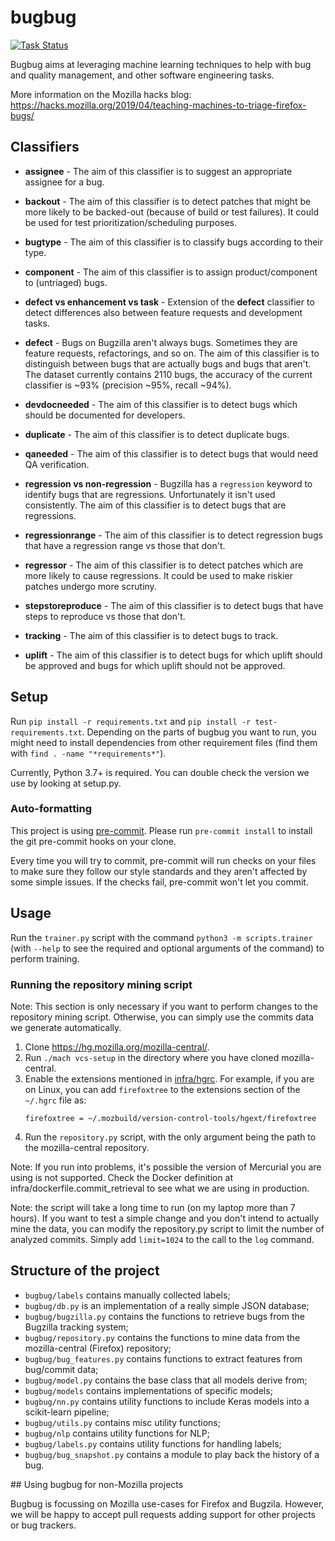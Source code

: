 # bugbug

[![Task Status](https://github.taskcluster.net/v1/repository/mozilla/bugbug/master/badge.svg)](https://github.taskcluster.net/v1/repository/mozilla/bugbug/master/badge.svg)

Bugbug aims at leveraging machine learning techniques to help with bug and quality management, and other software engineering tasks.

More information on the Mozilla hacks blog:
https://hacks.mozilla.org/2019/04/teaching-machines-to-triage-firefox-bugs/

## Classifiers
- **assignee** - The aim of this classifier is to suggest an appropriate assignee for a bug.

- **backout** - The aim of this classifier is to detect patches that might be more likely to be backed-out (because of build or test failures). It could be used for test prioritization/scheduling purposes.

- **bugtype** - The aim of this classifier is to classify bugs according to their type.

- **component** - The aim of this classifier is to assign product/component to (untriaged) bugs.

- **defect vs enhancement vs task** - Extension of the **defect** classifier to detect differences also between feature requests and development tasks.

- **defect** - Bugs on Bugzilla aren't always bugs. Sometimes they are feature requests, refactorings, and so on. The aim of this classifier is to distinguish between bugs that are actually bugs and bugs that aren't. The dataset currently contains 2110 bugs, the accuracy of the current classifier is ~93% (precision ~95%, recall ~94%).

- **devdocneeded** - The aim of this classifier is to detect bugs which should be documented for developers.

- **duplicate** - The aim of this classifier is to detect duplicate bugs.

- **qaneeded** - The aim of this classifier is to detect bugs that would need QA verification.

- **regression vs non-regression** - Bugzilla has a `regression` keyword to identify bugs that are regressions. Unfortunately it isn't used consistently. The aim of this classifier is to detect bugs that are regressions.

- **regressionrange** - The aim of this classifier is to detect regression bugs that have a regression range vs those that don't.

- **regressor** - The aim of this classifier is to detect patches which are more likely to cause regressions. It could be used to make riskier patches undergo more scrutiny.

- **stepstoreproduce** - The aim of this classifier is to detect bugs that have steps to reproduce vs those that don't.

- **tracking** - The aim of this classifier is to detect bugs to track.

- **uplift** - The aim of this classifier is to detect bugs for which uplift should be approved and bugs for which uplift should not be approved.


## Setup

Run `pip install -r requirements.txt` and `pip install -r test-requirements.txt`. Depending on the parts of bugbug you want to run, you might need to install dependencies from other requirement files (find them with `find . -name "*requirements*"`).

Currently, Python 3.7+ is required. You can double check the version we use by looking at setup.py.

### Auto-formatting

This project is using [pre-commit](https://pre-commit.com/). Please run `pre-commit install` to install the git pre-commit hooks on your clone.

Every time you will try to commit, pre-commit will run checks on your files to make sure they follow our style standards and they aren't affected by some simple issues. If the checks fail, pre-commit won't let you commit.


## Usage

Run the `trainer.py` script with the command `python3 -m scripts.trainer` (with `--help` to see the required and optional arguments of the command) to perform training.

### Running the repository mining script

Note: This section is only necessary if you want to perform changes to the repository mining script. Otherwise, you can simply use the commits data we generate automatically.

1. Clone https://hg.mozilla.org/mozilla-central/.
2. Run `./mach vcs-setup` in the directory where you have cloned mozilla-central.
3. Enable the extensions mentioned in [infra/hgrc](https://github.com/mozilla/bugbug/blob/master/infra/hgrc). For example, if you are on Linux, you can add `firefoxtree` to the extensions section of the `~/.hgrc` file as:
    ```
    firefoxtree = ~/.mozbuild/version-control-tools/hgext/firefoxtree
    ```
3. Run the `repository.py` script, with the only argument being the path to the mozilla-central repository.

Note: If you run into problems, it's possible the version of Mercurial you are using is not supported. Check the Docker definition at infra/dockerfile.commit_retrieval to see what we are using in production.

Note: the script will take a long time to run (on my laptop more than 7 hours). If you want to test a simple change and you don't intend to actually mine the data, you can modify the repository.py script to limit the number of analyzed commits. Simply add `limit=1024` to the call to the `log` command.


## Structure of the project
- `bugbug/labels` contains manually collected labels;
- `bugbug/db.py` is an implementation of a really simple JSON database;
- `bugbug/bugzilla.py` contains the functions to retrieve bugs from the Bugzilla tracking system;
- `bugbug/repository.py` contains the functions to mine data from the mozilla-central (Firefox) repository;
- `bugbug/bug_features.py` contains functions to extract features from bug/commit data;
- `bugbug/model.py` contains the base class that all models derive from;
- `bugbug/models` contains implementations of specific models;
- `bugbug/nn.py` contains utility functions to include Keras models into a scikit-learn pipeline;
- `bugbug/utils.py` contains misc utility functions;
- `bugbug/nlp` contains utility functions for NLP;
- `bugbug/labels.py` contains utility functions for handling labels;
- `bugbug/bug_snapshot.py` contains a module to play back the history of a bug.


## Using bugbug for non-Mozilla projects

Bugbug is focussing on Mozilla use-cases for Firefox and Bugzila.
However, we will be happy to accept pull requests adding support for other projects or bug trackers.
